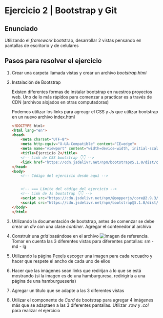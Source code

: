 # Ejercicio 2 | Bootstrap y Git

## Enunciado

Utilizando el *framework* bootstrap, desarrollar 2 vistas pensando en pantallas de escritorio y de celulares

## Pasos para resolver el ejercicio

1. Crear una carpeta llamada vistas y crear un archivo *bootstrap.html*

2. Instalación de Bootstrap

    Existen diferentes formas de instalar bootstrap en nuestros proyectos web. Uno de lo más rápidos para comenzar a practicar es a través de CDN (archivos alojados en otras computadoras)

    Podemos utilizar los links para agreagr el CSS y Js que utilizar bootstrap en un nuevo archivo index.html

    ```html
    <!DOCTYPE html>
    <html lang="en">
    <head>
        <meta charset="UTF-8">
        <meta http-equiv="X-UA-Compatible" content="IE=edge">
        <meta name="viewport" content="width=device-width, initial-scale=1.0">
        <title>Ejercicio 2</title>
        <!-- Link de CSS bootstrap 👇👇 -->
        <link href="https://cdn.jsdelivr.net/npm/bootstrap@5.1.0/dist/css/bootstrap.min.css" rel="stylesheet" integrity="sha384-KyZXEAg3QhqLMpG8r+8fhAXLRk2vvoC2f3B09zVXn8CA5QIVfZOJ3BCsw2P0p/We" crossorigin="anonymous">
    </head>
    <body>
        <!-- Código del ejercicio desde aquí -->


        <!-- === Límite del código del ejercicio -->
        <!-- Link de Js bootstrap 👇👇 -->
        <script src="https://cdn.jsdelivr.net/npm/@popperjs/core@2.9.3/dist/umd/popper.min.js" integrity="sha384-eMNCOe7tC1doHpGoWe/6oMVemdAVTMs2xqW4mwXrXsW0L84Iytr2wi5v2QjrP/xp" crossorigin="anonymous"></script>
        <script src="https://cdn.jsdelivr.net/npm/bootstrap@5.1.0/dist/js/bootstrap.min.js" integrity="sha384-cn7l7gDp0eyniUwwAZgrzD06kc/tftFf19TOAs2zVinnD/C7E91j9yyk5//jjpt/" crossorigin="anonymous"></script>
    </body>
    </html>
    ```

3. Utilizando la documentación de bootstrap, antes de comenzar se debe crear un *div* con una clase *continer*. Agregar el contenedor al archivo

4. Construir una *grid* basándose en el archivo ![Imagen de referencia](./bootstrap_responsive_adaptative.png). Tomar en cuenta las 3 diferentes vistas para diferentes pantallas: sm - md - lg

5. Utilizando la página [Pexels](https://www.pexels.com) escoger una imagen para cada recuadro y hacer que respete el ancho de cada uno de ellos

6. Hacer que las imágenes sean links que redirijan a lo que se está mostrando (si la imagen es de una hamburguresa, redirigirla a una página de una hamburguesería)

7. Agregar un título que se adapte a las 3 diferentes vistas

8. Utilizar el componente de *Card* de bootstrap para agregar 4 imágenes más que se adaptaen a las 3 diferentes pantallas. Utilizar *.row* y *.col* para realizar el ejercicio